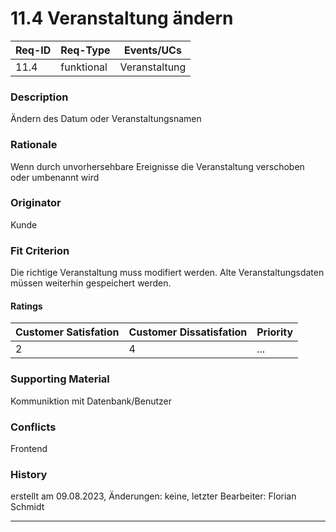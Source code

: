 # 11.4 Veranstaltung ändern

| Req-ID | Req-Type | Events/UCs  |
|--------|----------|-------------|
| 11.4   |funktional|Veranstaltung|

### Description
Ändern des Datum oder Veranstaltungsnamen  

### Rationale
Wenn durch unvorhersehbare Ereignisse die Veranstaltung verschoben oder umbenannt wird

### Originator
Kunde

### Fit Criterion
Die richtige Veranstaltung muss modifiert werden. Alte Veranstaltungsdaten müssen weiterhin gespeichert werden.

#### Ratings
| Customer Satisfation | Customer Dissatisfation | Priority |
|----------------------|-------------------------|----------|
| 2                    | 4                       | ...      |

### Supporting Material
Kommuniktion mit Datenbank/Benutzer

### Conflicts
Frontend

### History
erstellt am 09.08.2023, Änderungen: keine, letzter Bearbeiter: Florian Schmidt

---
